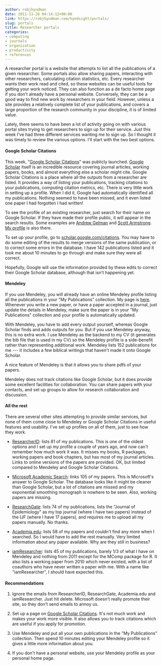 ```yaml
---
author: robjhyndman
date: 2011-11-26 04:14:12+00:00
link: https://robjhyndman.com/hyndsight/portals/
slug: portals
title: Researcher portals
categories:
- computing
- journals
- organization
- productivity
- references
---
```


A researcher portal is a website that attempts to list all the publications of a given researcher. Some portals also allow sharing papers, interacting with other researchers, calculating citation statistics, etc. Every researcher wants their work read and cited, so these websites can be useful tools for getting your work noticed. They can also function as a de facto home page if you don't already have a personal website. Conversely, they can be a good way to find new work by researchers in your field. However, unless a site provides a relatively complete list of your publications, and covers a large proportion of the research community in your discipline, it is of limited value.<!-- more -->

Lately, there seems to have been a lot of activity going on with various portal sites trying to get researchers to sign up for their service. Just this week I've had three different services wanting me to sign up. So I thought it was timely to review the various options. I'll start with the two best options.



#### Google Scholar Citations



This week, "[Google Scholar Citations](http://scholar.google.com/citations)" was publicly launched. [Google Scholar](http://scholar.google.com) itself is an incredible resource covering journal articles, working papers, books, and almost everything else a scholar might cite. Google Scholar Citations is a place where all the outputs from a researcher are listed. It provides a way of listing your publications, tracking citations to your publications, computing citation metrics, etc. There is very little work in setting up a profile. When I did it, Google had automatically identified all my publications. Nothing seemed to have been missed, and it even listed one paper I had forgotten I had written!

To see the profile of an existing researcher, just search for their name on Google Scholar. If they have made their profile public, it will appear in the search results. Some examples are [Andrew Gelman](http://scholar.google.com.au/citations?user=SEOgduoAAAAJ&hl=en) and [Scott Armstrong](http://scholar.google.com.au/citations?user=XG9ZedQAAAAJ&hl=en). [My profile](http://scholar.google.com.au/citations?user=vamErfkAAAAJ&hl=en) is also there.

To set up your profile, go to [scholar.google.com/citations](http://scholar.google.com/citations). You may have to do some editing of the results to merge versions of the same publication, or to correct some errors in the database. I have 142 publications listed and it took me about 10 minutes to go through and make sure they were all correct.

Hopefully, Google will use the information provided by these edits to correct their Google Scholar database, although that isn't happening yet.



#### Mendeley



If you use Mendeley, you will already have an online Mendeley profile listing all the publications in your "My Publications" collection. My page is [here](https://www.mendeley.com/profiles/rob-hyndman/). Whenever you write a new paper, or have a paper accepted in a journal, just update the details in Mendeley, make sure the paper is in your "My Publications" collection and your profile is automatically updated.

With Mendeley, you have to add every output yourself, whereas Google Scholar finds and adds outputs for you. But if you use Mendeley anyway, this is no extra work. I use Mendeley as the backend to my CV (it generates the bib file that is used in my CV) so the Mendeley profile is a side-benefit rather than representing additional work. Mendeley lists 152 publications for me --- it includes a few biblical writings that haven't made it onto Google Scholar.

A nice feature of Mendeley is that it allows you to share pdfs of your papers.

Mendeley does not track citations like Google Scholar, but it does provide some excellent facilities for collaboration. You can share papers with your contacts, and set up groups to allow for research collaboration and discussion.



#### All the rest



There are several other sites attempting to provide similar services, but none of them come close to Mendeley or Google Scholar Citations in useful features and usability. I've set up profiles on all of them, just to see how they work.





  * [ResearcherID](http://www.researcherid.com/rid/A-2268-2008): lists 81 of my publications. This is one of the oldest options and I set up my profile a couple of years ago, and now can't remember how much work it was. It misses my books, R packages, working papers and book chapters, but has most of my journal articles. Links to online versions of the papers are provided. OK, but limited compared to Mendeley and Google Scholar Citations.

  * [Microsoft Academic Search](http://academic.research.microsoft.com/Author/12524476/rob-j-hyndman): links 105 of my papers. This is Microsoft's answer to Google Scholar. The database looks like it might be cleaner than Google Scholar, but a lot of citations are missed and my exponential smoothing monograph is nowhere to be seen. Also, working papers are missing.


  * [ResearchGate](http://www.researchgate.net/profile/Rob_Hyndman/): lists 74 of my publications, lists the "Journal of Epidemiology" as my top journal (where I have two papers) instead of the IJF (where I have 17 papers), and requires me to upload all my papers manually. No thanks.

  * [Academia.edu](http://monash.academia.edu/robjhyndman): lists 58 of my papers and couldn't find any more when I searched. So I would have to add the rest manually. Very limited information about any paper available. Why are they still in business?


  * [iamResearcher](http://www.iamresearcher.com/profiles/rob.hyndman/): lists 45 of my publications, barely 1/3 of what I have on Mendeley and nothing from 2011 except for the MComp package for R. It also lists a working paper from 2010 which never existed, with a list of coauthors who have never written a paper with me. With a name like "iamResearcher", I should have expected this.





#### Recommendations







  1. Ignore the emails from ResearcherID, ResearchGate, Academia.edu and iamResearcher. Just hit delete. Microsoft doesn't really promote their site, so they don't send emails to annoy us.

  2. Set up a page on [Google Scholar Citations](http://scholar.google.com/citations). It's not much work and makes your work more visible. It also allows you to track citations which are useful if you apply for promotion.

  3. Use Mendeley and put all your own publications in the "My Publications" collection. Then spend 10 minutes editing your Mendeley profile so it gives a little more information about you.

  4. If you don't have a personal website, use your Mendeley profile as your personal home page.

